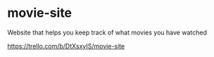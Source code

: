 # movie-site
Website that helps you keep track of what movies you have watched

https://trello.com/b/DtXsxyIS/movie-site
